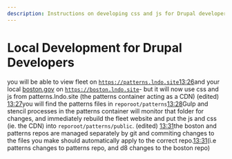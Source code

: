 ```yaml
---
description: Instructions on developing css and js for Drupal developers.
---
```


# Local Development for Drupal Developers

you will be able to view fleet on [`https://patterns.lndo.site`](https://patterns.lndo.site/)[13:26](https://cityofboston-doit.slack.com/archives/DQBS5V45U/p1588872394012600)and your local [boston.gov](http://boston.gov/) on [`https://boston.lndo.site`](https://boston.lndo.site/)- but it will now use css and js from patterns.lndo.site (the patterns container acting as a CDN) (edited) [13:27](https://cityofboston-doit.slack.com/archives/DQBS5V45U/p1588872429013200)you will find the patterns files in `reporoot/patterns`[13:28](https://cityofboston-doit.slack.com/archives/DQBS5V45U/p1588872495014500)Gulp and stencil processes in the patterns container will monitor that folder for changes, and immediately rebuild the fleet website and put the js and css (ie. the CDN) into `reporoot/patterns/public`. (edited) [13:31](https://cityofboston-doit.slack.com/archives/DQBS5V45U/p1588872682017700)the boston  and patterns repos are managed separately by git and commiting changes to the files you make should automatically apply to the correct repo.[13:31](https://cityofboston-doit.slack.com/archives/DQBS5V45U/p1588872705018300)(i.e patterns changes to patterns repo, and d8 changes to the boston repo)
